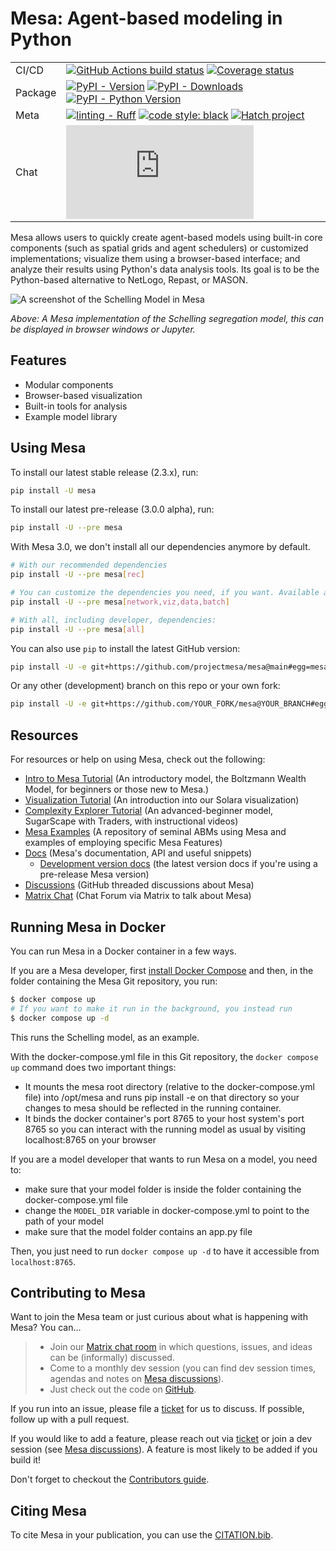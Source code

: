 # Mesa: Agent-based modeling in Python

| | |
| --- | --- |
| CI/CD | [![GitHub Actions build status](https://github.com/projectmesa/mesa/workflows/build/badge.svg)](https://github.com/projectmesa/mesa/actions) [![Coverage status](https://codecov.io/gh/projectmesa/mesa/branch/main/graph/badge.svg)](https://codecov.io/gh/projectmesa/mesa) |
| Package | [![PyPI - Version](https://img.shields.io/pypi/v/mesa.svg?logo=pypi&label=PyPI&logoColor=gold)](https://pypi.org/project/Mesa/) [![PyPI - Downloads](https://img.shields.io/pypi/dm/mesa.svg?color=blue&label=Downloads&logo=pypi&logoColor=gold)](https://pypi.org/project/Mesa/) [![PyPI - Python Version](https://img.shields.io/pypi/pyversions/mesa.svg?logo=python&label=Python&logoColor=gold)](https://pypi.org/project/Mesa/) |
| Meta | [![linting - Ruff](https://img.shields.io/endpoint?url=https://raw.githubusercontent.com/astral-sh/ruff/main/assets/badge/v2.json)](https://github.com/astral-sh/ruff) [![code style: black](https://img.shields.io/badge/code%20style-black-000000.svg)](https://github.com/psf/black) [![Hatch project](https://img.shields.io/badge/%F0%9F%A5%9A-Hatch-4051b5.svg)](https://github.com/pypa/hatch) |
| Chat | [![chat](https://img.shields.io/matrix/project-mesa:matrix.org?label=chat&logo=Matrix)](https://matrix.to/#/#project-mesa:matrix.org) |

Mesa allows users to quickly create agent-based models using built-in
core components (such as spatial grids and agent schedulers) or
customized implementations; visualize them using a browser-based
interface; and analyze their results using Python's data analysis
tools. Its goal is to be the Python-based alternative to NetLogo,
Repast, or MASON.

![A screenshot of the Schelling Model in Mesa](https://raw.githubusercontent.com/projectmesa/mesa/main/docs/images/Mesa_Screenshot.png)

*Above: A Mesa implementation of the Schelling segregation model, this
can be displayed in browser windows or Jupyter.*

## Features

-   Modular components
-   Browser-based visualization
-   Built-in tools for analysis
-   Example model library

## Using Mesa

To install our latest stable release (2.3.x), run:

```bash
pip install -U mesa
```

To install our latest pre-release (3.0.0 alpha), run:

```bash
pip install -U --pre mesa
```
With Mesa 3.0, we don't install all our dependencies anymore by default.
```bash
# With our recommended dependencies
pip install -U --pre mesa[rec]
```
```bash
# You can customize the dependencies you need, if you want. Available are:
pip install -U --pre mesa[network,viz,data,batch]
```
```bash
# With all, including developer, dependencies:
pip install -U --pre mesa[all]
```

You can also use `pip` to install the latest GitHub version:

```bash
pip install -U -e git+https://github.com/projectmesa/mesa@main#egg=mesa
```

Or any other (development) branch on this repo or your own fork:

```bash
pip install -U -e git+https://github.com/YOUR_FORK/mesa@YOUR_BRANCH#egg=mesa
```

## Resources
For resources or help on using Mesa, check out the following:

-   [Intro to Mesa Tutorial](http://mesa.readthedocs.org/en/stable/tutorials/intro_tutorial.html) (An introductory model, the Boltzmann
    Wealth Model, for beginners or those new to Mesa.)
-   [Visualization Tutorial](https://mesa.readthedocs.io/en/stable/tutorials/visualization_tutorial.html) (An introduction into our Solara visualization)
-   [Complexity Explorer Tutorial](https://www.complexityexplorer.org/courses/172-agent-based-models-with-python-an-introduction-to-mesa) (An advanced-beginner model,
    SugarScape with Traders, with instructional videos)
-   [Mesa Examples](https://github.com/projectmesa/mesa-examples/tree/main/examples) (A repository of seminal ABMs using Mesa and
    examples of employing specific Mesa Features)
-   [Docs](http://mesa.readthedocs.org/) (Mesa's documentation, API and useful snippets)
    -   [Development version docs](https://mesa.readthedocs.io/en/latest/) (the latest version docs if you're using a pre-release Mesa version)
-   [Discussions](https://github.com/projectmesa/mesa/discussions) (GitHub threaded discussions about Mesa)
-   [Matrix Chat](https://matrix.to/#/#project-mesa:matrix.org) (Chat Forum via Matrix to talk about Mesa)

## Running Mesa in Docker

You can run Mesa in a Docker container in a few ways.

If you are a Mesa developer, first [install Docker
Compose](https://docs.docker.com/compose/install/) and then, in the
folder containing the Mesa Git repository, you run:

```bash
$ docker compose up
# If you want to make it run in the background, you instead run
$ docker compose up -d
```

This runs the Schelling model, as an example.

With the docker-compose.yml file in this Git repository, the `docker compose up` command does two important things:

-   It mounts the mesa root directory (relative to the
    docker-compose.yml file) into /opt/mesa and runs pip install -e on
    that directory so your changes to mesa should be reflected in the
    running container.
-   It binds the docker container's port 8765 to your host system's
    port 8765 so you can interact with the running model as usual by
    visiting localhost:8765 on your browser

If you are a model developer that wants to run Mesa on a model, you need
to:

-   make sure that your model folder is inside the folder containing the
    docker-compose.yml file
-   change the `MODEL_DIR` variable in docker-compose.yml to point to
    the path of your model
-   make sure that the model folder contains an app.py file

Then, you just need to run `docker compose up -d` to have it
accessible from `localhost:8765`.

## Contributing to Mesa

Want to join the Mesa team or just curious about what is happening with
Mesa? You can\...

> -   Join our [Matrix chat room](https://matrix.to/#/#project-mesa:matrix.org) in which questions, issues, and
>     ideas can be (informally) discussed.
> -   Come to a monthly dev session (you can find dev session times,
>     agendas and notes on [Mesa discussions](https://github.com/projectmesa/mesa/discussions)).
> -   Just check out the code on [GitHub](https://github.com/projectmesa/mesa/).

If you run into an issue, please file a [ticket](https://github.com/projectmesa/mesa/issues) for us to discuss. If
possible, follow up with a pull request.

If you would like to add a feature, please reach out via [ticket](https://github.com/projectmesa/mesa/issues) or
join a dev session (see [Mesa discussions](https://github.com/projectmesa/mesa/discussions)). A feature is most likely
to be added if you build it!

Don't forget to checkout the [Contributors guide](https://github.com/projectmesa/mesa/blob/main/CONTRIBUTING.md).

## Citing Mesa

To cite Mesa in your publication, you can use the [CITATION.bib](https://github.com/projectmesa/mesa/blob/main/CITATION.bib).
